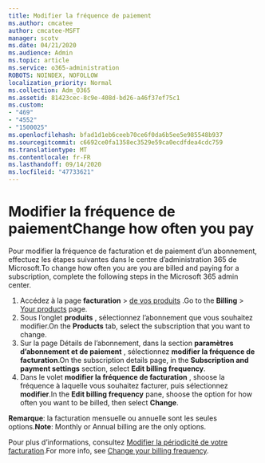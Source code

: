 ```yaml
---
title: Modifier la fréquence de paiement
ms.author: cmcatee
author: cmcatee-MSFT
manager: scotv
ms.date: 04/21/2020
ms.audience: Admin
ms.topic: article
ms.service: o365-administration
ROBOTS: NOINDEX, NOFOLLOW
localization_priority: Normal
ms.collection: Adm_O365
ms.assetid: 81423cec-8c9e-408d-bd26-a46f37ef75c1
ms.custom:
- "469"
- "4552"
- "1500025"
ms.openlocfilehash: bfad1d1eb6ceeb70ce6f0da6b5ee5e985548b937
ms.sourcegitcommit: c6692ce0fa1358ec3529e59ca0ecdfdea4cdc759
ms.translationtype: MT
ms.contentlocale: fr-FR
ms.lasthandoff: 09/14/2020
ms.locfileid: "47733621"
---
```

# <a name="change-how-often-you-pay"></a><span data-ttu-id="b7162-102">Modifier la fréquence de paiement</span><span class="sxs-lookup"><span data-stu-id="b7162-102">Change how often you pay</span></span>

<span data-ttu-id="b7162-103">Pour modifier la fréquence de facturation et de paiement d’un abonnement, effectuez les étapes suivantes dans le centre d’administration 365 de Microsoft.</span><span class="sxs-lookup"><span data-stu-id="b7162-103">To change how often you are you are billed and paying for a subscription, complete the following steps in the Microsoft 365 admin center.</span></span>

1. <span data-ttu-id="b7162-104">Accédez à la page **facturation**  >  [de vos produits](https://go.microsoft.com/fwlink/p/?linkid=842054) .</span><span class="sxs-lookup"><span data-stu-id="b7162-104">Go to the **Billing** > [Your products](https://go.microsoft.com/fwlink/p/?linkid=842054) page.</span></span>
2. <span data-ttu-id="b7162-105">Sous l’onglet **produits** , sélectionnez l’abonnement que vous souhaitez modifier.</span><span class="sxs-lookup"><span data-stu-id="b7162-105">On the **Products** tab, select the subscription that you want to change.</span></span> 
3. <span data-ttu-id="b7162-106">Sur la page Détails de l’abonnement, dans la section **paramètres d’abonnement et de paiement** , sélectionnez **modifier la fréquence de facturation**.</span><span class="sxs-lookup"><span data-stu-id="b7162-106">On the subscription details page, in the **Subscription and payment settings** section, select **Edit billing frequency**.</span></span>
4. <span data-ttu-id="b7162-107">Dans le volet **modifier la fréquence de facturation** , shoose la fréquence à laquelle vous souhaitez facturer, puis sélectionnez **modifier**.</span><span class="sxs-lookup"><span data-stu-id="b7162-107">In the **Edit billing frequency** pane, shoose the option for how often you want to be billed, then select **Change**.</span></span>

<span data-ttu-id="b7162-108">**Remarque**: la facturation mensuelle ou annuelle sont les seules options.</span><span class="sxs-lookup"><span data-stu-id="b7162-108">**Note**: Monthly or Annual billing are the only options.</span></span>

<span data-ttu-id="b7162-109">Pour plus d’informations, consultez [Modifier la périodicité de votre facturation](https://docs.microsoft.com/microsoft-365/commerce/billing-and-payments/change-payment-frequency).</span><span class="sxs-lookup"><span data-stu-id="b7162-109">For more info, see [Change your billing frequency](https://docs.microsoft.com/microsoft-365/commerce/billing-and-payments/change-payment-frequency).</span></span>
